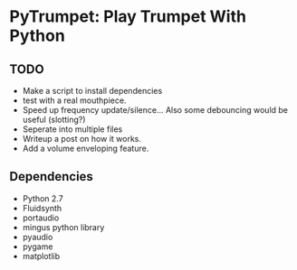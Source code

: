 # PyTrumpet: Play Trumpet With Python
## TODO

- Make a script to install dependencies
- test with a real mouthpiece.
- Speed up frequency update/silence... Also some debouncing would be useful (slotting?)
- Seperate into multiple files
- Writeup a post on how it works.
- Add a volume enveloping feature.

## Dependencies

- Python 2.7
- Fluidsynth
- portaudio
- mingus python library
- pyaudio
- pygame
- matplotlib

